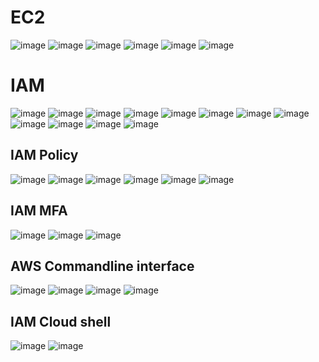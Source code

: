 EC2
===

![image](https://user-images.githubusercontent.com/53966749/202896878-e2997a0a-eb27-41ad-8c3c-78e31983d243.png)
![image](https://user-images.githubusercontent.com/53966749/202896909-173bca40-92c8-4260-8b93-8aa3303b1efa.png)
![image](https://user-images.githubusercontent.com/53966749/202896965-ba188c28-2f5e-42da-a2a1-8532f4b892ce.png)
![image](https://user-images.githubusercontent.com/53966749/202897020-d703ec93-7b05-435e-8c4a-ee9887945495.png)
![image](https://user-images.githubusercontent.com/53966749/202897050-9a6b19e4-8138-4f6a-834c-66a6cd72dbae.png)
![image](https://user-images.githubusercontent.com/53966749/202897092-2d41d4c0-d392-4561-a8a2-05ca213ec7c6.png)

IAM
===

![image](https://user-images.githubusercontent.com/53966749/202897180-72da95f4-d4d5-474b-a905-c80c01bce1d8.png)
![image](https://user-images.githubusercontent.com/53966749/202897690-b8975a1d-0efa-4d13-82c5-630f7bd9705c.png)
![image](https://user-images.githubusercontent.com/53966749/202897725-00a85e72-2c53-48ac-b9ff-4f573c1850bd.png)
![image](https://user-images.githubusercontent.com/53966749/202897776-11f1b914-fd65-4a98-ac12-919b5bf4432b.png)
![image](https://user-images.githubusercontent.com/53966749/202897807-6dc7700a-8f91-4a90-805c-3ecffd098e6b.png)
![image](https://user-images.githubusercontent.com/53966749/202897855-6302cf95-e6bb-490d-a846-ecc0942f1b3f.png)
![image](https://user-images.githubusercontent.com/53966749/202897959-903f4e8a-0cb0-4ab2-854f-916663267c11.png)
![image](https://user-images.githubusercontent.com/53966749/202898075-e9bb59a3-d86b-422b-b766-c0235e48da24.png)
![image](https://user-images.githubusercontent.com/53966749/202898199-eea968ca-39cc-4e2e-aafb-8ffb69bf810b.png)
![image](https://user-images.githubusercontent.com/53966749/202898428-deb25aa9-1426-49a4-9464-38b1dd65647d.png)
![image](https://user-images.githubusercontent.com/53966749/202898550-ac7f0090-b2ad-4b3c-947b-0e98c6735869.png)
![image](https://user-images.githubusercontent.com/53966749/202898577-ecdd5a11-9741-40be-b3c2-2928f6e03200.png)

IAM Policy
----------
![image](https://user-images.githubusercontent.com/53966749/202898897-e23a6030-f5bc-4c8e-9cd2-73c2519ff03d.png)
![image](https://user-images.githubusercontent.com/53966749/202899118-2f3f487f-d02a-458f-97d4-1901578726d7.png)
![image](https://user-images.githubusercontent.com/53966749/202899138-86c943ee-0f74-4a66-b6d6-f4508c12c9ed.png)
![image](https://user-images.githubusercontent.com/53966749/202899167-30fa3006-b79e-405b-a7a8-55a0070d9146.png)
![image](https://user-images.githubusercontent.com/53966749/202899219-246bd8b9-a418-4f8e-a45c-9b49ffee3866.png)
![image](https://user-images.githubusercontent.com/53966749/202899250-2505de8c-13cd-4f37-8a4e-cf294d727210.png)

IAM MFA
--------
![image](https://user-images.githubusercontent.com/53966749/202899340-7171e3d3-2c58-4ebe-98d4-da8763c646aa.png)
![image](https://user-images.githubusercontent.com/53966749/202899406-698411a9-d5f9-4478-8916-2a7587a128c5.png)
![image](https://user-images.githubusercontent.com/53966749/202899424-d55154f4-05b0-44c0-aaef-69e883d551e8.png)

AWS Commandline interface
--------------------------
![image](https://user-images.githubusercontent.com/53966749/202899760-9e3ed975-184e-4f81-ae16-c3f389163dd1.png)
![image](https://user-images.githubusercontent.com/53966749/202899771-e4abb52e-a5b4-4269-b941-ba28d4140ee3.png)
![image](https://user-images.githubusercontent.com/53966749/202899920-5c7c7850-ef1c-4f59-916f-84a4d54cd1a8.png)
![image](https://user-images.githubusercontent.com/53966749/202899962-fc40f980-2a5f-4ac6-8e26-4d724b424bd0.png)

IAM Cloud shell
----------------
![image](https://user-images.githubusercontent.com/53966749/202900042-a14523ff-731d-4e40-970c-d0edfa11f126.png)
![image](https://user-images.githubusercontent.com/53966749/202900072-796e99ec-f9dc-4c3e-9812-70f87dabfad8.png)

